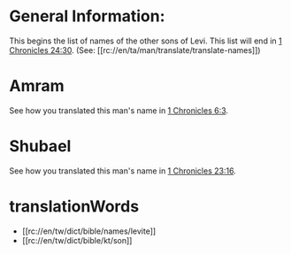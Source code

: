 # General Information:

This begins the list of names of the other sons of Levi. This list will end in [1 Chronicles 24:30](./29.md). (See: [[rc://en/ta/man/translate/translate-names]])

# Amram

See how you translated this man's name in [1 Chronicles 6:3](../06/01.md).

# Shubael

See how you translated this man's name in [1 Chronicles 23:16](../23/15.md).

# translationWords

* [[rc://en/tw/dict/bible/names/levite]]
* [[rc://en/tw/dict/bible/kt/son]]
